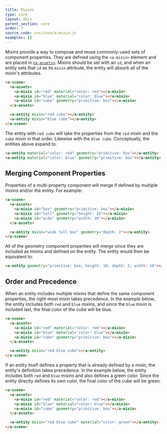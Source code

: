 ```yaml
---
title: Mixins
type: core
layout: docs
parent_section: core
order: 7
source_code: src/core/a-mixin.js
examples: []
---
```


Mixins provide a way to compose and reuse commonly-used sets of component
properties. They are defined using the `<a-mixin>` element and are placed in
[`<a-assets>`][assets]. Mixins should be set with an `id`, and when an entity
sets that `id` as its `mixin` attribute, the entity will absorb all of the
mixin's attributes.

```html
<a-scene>
  <a-assets>
    <a-mixin id="red" material="color: red"></a-mixin>
    <a-mixin id="blue" material="color: blue"></a-mixin>
    <a-mixin id="cube" geometry="primitive: box"></a-mixin>
  </a-assets>

  <a-entity mixin="red cube"></a-entity>
  <a-entity mixin="blue cube"></a-entity>
</a-scene>
```

The entity with `red cube` will take the properties from the `red` mixin and
the `cube` mixin in that order. Likewise with the `blue cube`. Conceptually,
the entities above expand to:

```html
<a-entity material="color: red" geometry="primitive: box"></a-entity>
<a-entity material="color: blue" geometry="primitive: box"></a-entity>
```

<!--toc-->

## Merging Component Properties

Properties of a multi-property component will merge if defined by multiple mixins and/or the entity. For example:

```html
<a-scene>
  <a-assets>
    <a-mixin id="box" geometry="primitive: box"></a-mixin>
    <a-mixin id="tall" geometry="height: 10"></a-mixin>
    <a-mixin id="wide" geometry="width: 10"></a-mixin>
  </a-assets>

  <a-entity mixin="wide tall box" geometry="depth: 2"></a-entity>
</a-scene>
```

All of the geometry component properties will merge since they are included as mixins and defined on the entity. The entity would then be equivalent to:

```html
<a-entity geometry="primitive: box; height: 10; depth: 2; width: 10"></a-entity>
```

## Order and Precedence

When an entity includes multiple mixins that define the same component
properties, the right-most mixin takes precedence. In the example below, the
entity includes both `red` and `blue` mixins, and since the `blue` mixin is
included last, the final color of the cube will be blue.

```html
<a-scene>
  <a-assets>
    <a-mixin id="red" material="color: red"></a-mixin>
    <a-mixin id="blue" material="color: blue"></a-mixin>
    <a-mixin id="cube" geometry="primitive: box"></a-mixin>
  </a-assets>

  <a-entity mixin="red blue cube"></a-entity>
</a-scene>
```

If an entity itself defines a property that is already defined by a mixin, the entity's definition takes precedence. In the example below, the entity includes both `red` and `blue` mixins and also defines a green color. Since the entity directly defines its own color, the final color of the cube will be green.

```html
<a-scene>
  <a-assets>
    <a-mixin id="red" material="color: red"></a-mixin>
    <a-mixin id="blue" material="color: blue"></a-mixin>
    <a-mixin id="cube" geometry="primitive: box"></a-mixin>
  </a-assets>

  <a-entity mixin="red blue cube" material="color: green"></a-entity>
</a-scene>
```

[assets]: ./asset-management-system.md
